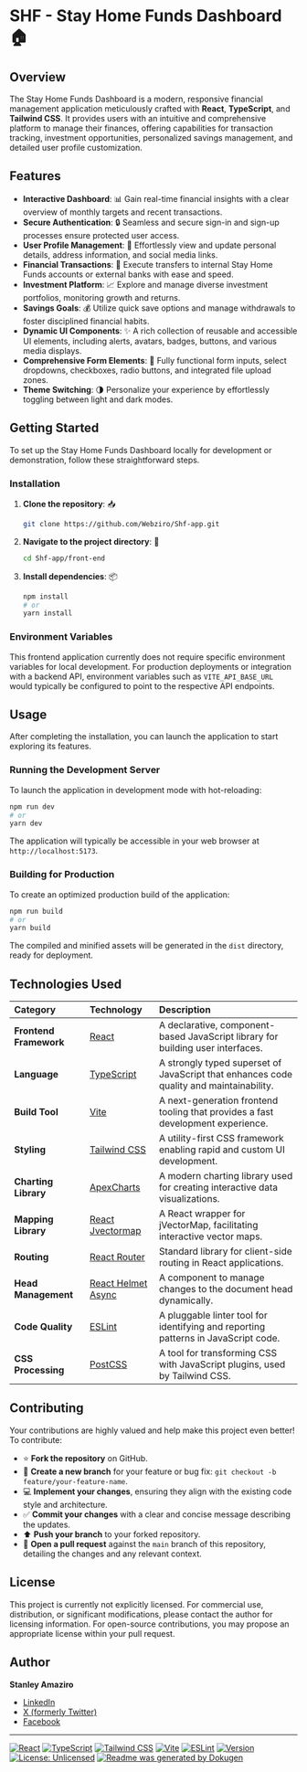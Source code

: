 # SHF - Stay Home Funds Dashboard 🏠

## Overview
The Stay Home Funds Dashboard is a modern, responsive financial management application meticulously crafted with **React**, **TypeScript**, and **Tailwind CSS**. It provides users with an intuitive and comprehensive platform to manage their finances, offering capabilities for transaction tracking, investment opportunities, personalized savings management, and detailed user profile customization.

## Features
-   **Interactive Dashboard**: 📊 Gain real-time financial insights with a clear overview of monthly targets and recent transactions.
-   **Secure Authentication**: 🔒 Seamless and secure sign-in and sign-up processes ensure protected user access.
-   **User Profile Management**: 👤 Effortlessly view and update personal details, address information, and social media links.
-   **Financial Transactions**: 💸 Execute transfers to internal Stay Home Funds accounts or external banks with ease and speed.
-   **Investment Platform**: 📈 Explore and manage diverse investment portfolios, monitoring growth and returns.
-   **Savings Goals**: 💰 Utilize quick save options and manage withdrawals to foster disciplined financial habits.
-   **Dynamic UI Components**: ✨ A rich collection of reusable and accessible UI elements, including alerts, avatars, badges, buttons, and various media displays.
-   **Comprehensive Form Elements**: 📝 Fully functional form inputs, select dropdowns, checkboxes, radio buttons, and integrated file upload zones.
-   **Theme Switching**: 🌗 Personalize your experience by effortlessly toggling between light and dark modes.

## Getting Started
To set up the Stay Home Funds Dashboard locally for development or demonstration, follow these straightforward steps.

### Installation
1.  **Clone the repository**: 📥
    ```bash
    git clone https://github.com/Webziro/Shf-app.git
    ```
2.  **Navigate to the project directory**: 📁
    ```bash
    cd Shf-app/front-end
    ```
3.  **Install dependencies**: 📦
    ```bash
    npm install
    # or
    yarn install
    ```

### Environment Variables
This frontend application currently does not require specific environment variables for local development. For production deployments or integration with a backend API, environment variables such as `VITE_API_BASE_URL` would typically be configured to point to the respective API endpoints.

## Usage
After completing the installation, you can launch the application to start exploring its features.

### Running the Development Server
To launch the application in development mode with hot-reloading:
```bash
npm run dev
# or
yarn dev
```
The application will typically be accessible in your web browser at `http://localhost:5173`.

### Building for Production
To create an optimized production build of the application:
```bash
npm run build
# or
yarn build
```
The compiled and minified assets will be generated in the `dist` directory, ready for deployment.

## Technologies Used

| Category            | Technology                                                          | Description                                                          |
| :------------------ | :------------------------------------------------------------------ | :------------------------------------------------------------------- |
| **Frontend Framework** | [React](https://react.dev/)                                        | A declarative, component-based JavaScript library for building user interfaces. |
| **Language**        | [TypeScript](https://www.typescriptlang.org/)                     | A strongly typed superset of JavaScript that enhances code quality and maintainability. |
| **Build Tool**      | [Vite](https://vitejs.dev/)                                       | A next-generation frontend tooling that provides a fast development experience. |
| **Styling**         | [Tailwind CSS](https://tailwindcss.com/)                          | A utility-first CSS framework enabling rapid and custom UI development. |
| **Charting Library**| [ApexCharts](https://apexcharts.com/)                             | A modern charting library used for creating interactive data visualizations. |
| **Mapping Library** | [React Jvectormap](https://github.com/react-jvectormap/react-jvectormap) | A React wrapper for jVectorMap, facilitating interactive vector maps. |
| **Routing**         | [React Router](https://reactrouter.com/)                          | Standard library for client-side routing in React applications.       |
| **Head Management** | [React Helmet Async](https://www.npmjs.com/package/react-helmet-async) | A component to manage changes to the document head dynamically.      |
| **Code Quality**    | [ESLint](https://eslint.org/)                                     | A pluggable linter tool for identifying and reporting patterns in JavaScript code. |
| **CSS Processing**  | [PostCSS](https://postcss.org/)                                   | A tool for transforming CSS with JavaScript plugins, used by Tailwind CSS. |

## Contributing
Your contributions are highly valued and help make this project even better! To contribute:

-   ⭐ **Fork the repository** on GitHub.
-   🌿 **Create a new branch** for your feature or bug fix: `git checkout -b feature/your-feature-name`.
-   💻 **Implement your changes**, ensuring they align with the existing code style and architecture.
-   ✅ **Commit your changes** with a clear and concise message describing the updates.
-   ⬆️ **Push your branch** to your forked repository.
-   🚀 **Open a pull request** against the `main` branch of this repository, detailing the changes and any relevant context.

## License
This project is currently not explicitly licensed. For commercial use, distribution, or significant modifications, please contact the author for licensing information. For open-source contributions, you may propose an appropriate license within your pull request.

## Author
**Stanley Amaziro**
-   [LinkedIn](https://linkedin.com/in/amazirostanley)
-   [X (formerly Twitter)](https://x.com/amazirostanley)
-   [Facebook](https://facebook.com/stanleyamaziro)

---

[![React](https://img.shields.io/badge/-React-61DAFB?logo=react&logoColor=white&style=flat-square)](https://react.dev/)
[![TypeScript](https://img.shields.io/badge/-TypeScript-3178C6?logo=typescript&logoColor=white&style=flat-square)](https://www.typescriptlang.org/)
[![Tailwind CSS](https://img.shields.io/badge/-TailwindCSS-06B6D4?logo=tailwindcss&logoColor=white&style=flat-square)](https://tailwindcss.com/)
[![Vite](https://img.shields.io/badge/-Vite-646CFF?logo=vite&logoColor=white&style=flat-square)](https://vitejs.dev/)
[![ESLint](https://img.shields.io/badge/-ESLint-4B32C3?logo=eslint&logoColor=white&style=flat-square)](https://eslint.org/)
[![Version](https://img.shields.io/badge/version-2.0.2-blue)](package.json)
[![License: Unlicensed](https://img.shields.io/badge/license-Unlicensed-lightgrey)](https://choosealicense.com/no-permission/)
[![Readme was generated by Dokugen](https://img.shields.io/badge/Readme%20was%20generated%20by-Dokugen-brightgreen)](https://www.npmjs.com/package/dokugen)

